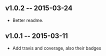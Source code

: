 ## v1.0.2 -- 2015-03-24
* Better readme.

## v1.0.1 -- 2015-03-11
* Add travis and coverage, also their badges
